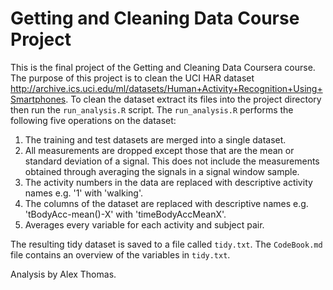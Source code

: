 # Getting and Cleaning Data Course Project
This is the final project of the Getting and Cleaning Data Coursera course.
The purpose of this project is to clean the UCI HAR dataset http://archive.ics.uci.edu/ml/datasets/Human+Activity+Recognition+Using+Smartphones.
To clean the dataset extract its files into the project directory then run the `run_analysis.R` script.
The `run_analysis.R` performs the following five operations on the dataset:
1. The training and test datasets are merged into a single dataset.
2. All measurements are dropped except those that are the mean or standard deviation of a signal. 
This does not include the measurements obtained through averaging the signals in a signal window sample.
3. The activity numbers in the data are replaced with descriptive activity names e.g. '1' with 'walking'.
4. The columns of the dataset are replaced with descriptive names e.g. 'tBodyAcc-mean()-X' with 'timeBodyAccMeanX'.
5. Averages every variable for each activity and subject pair.

The resulting tidy dataset is saved to a file called `tidy.txt`.
The `CodeBook.md` file contains an overview of the variables in `tidy.txt`.

Analysis by Alex Thomas.